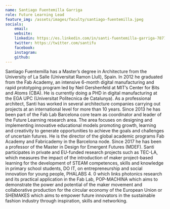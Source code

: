 ```yaml
---
name: Santiago Fuentemilla Garriga
role: Future Learning Lead
feature_img: /assets/images/faculty/santiago-fuentemilla.jpeg
socials:
    email:
    website:
    linkedin: https://es.linkedin.com/in/santi-fuentemilla-garriga-7877892b
    twitter: https://twitter.com/santifu
    facebook:
    instagram:
    github:
---
```


Santiago Fuentemilla has a Master’s degree in Architecture from the University of La Salle (Universitat Ramon Llull), Spain. In 2012 he graduated from the Fab Academy, an intensive 6-month digital manufacturing and rapid prototyping program led by Neil Gershenfeld at MIT’s Center for Bits and Atoms (CBA). He is currently doing a PHD in digital manufacturing at the EGA UPC (Universitat Politecnica de Catalunya). As a professional architect, Santi has worked in several architecture companies carrying out projects at an international level for more than 10 years. Since 2013 he has been part of the Fab Lab Barcelona core team as coordinator and leader of the Future Learning research area. The area focuses on designing and implementing innovative educational models promoting growth, learning and creativity to generate opportunities to achieve the goals and challenges of uncertain futures. He is the director of the global academic programs Fab Academy and Fabricademy in the Barcelona node. Since 2017 he has been a professor of the Master in Design for Emergent Futures (MDEF). Santi participates in private and EU-funded research projects such as TEC-LA, which measures the impact of the introduction of maker project-based learning for the development of STEAM competences, skills and knowledge in primary school students, DO IT, on entrepreneurship and social innovation for young people, PHALABS 4. 0 which links photonics research and its practical application in the Fab Lab, POP-MACHINA which aims to demonstrate the power and potential of the maker movement and collaborative production for the circular economy of the European Union or SHEMAKES which aims to empower future innovators in the sustainable fashion industry through inspiration, skills and networking.